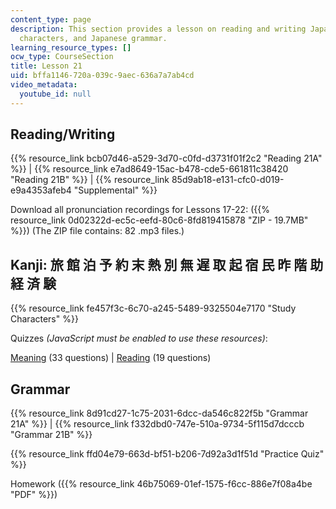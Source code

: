 ```yaml
---
content_type: page
description: This section provides a lesson on reading and writing Japanese, Kanji
  characters, and Japanese grammar.
learning_resource_types: []
ocw_type: CourseSection
title: Lesson 21
uid: bffa1146-720a-039c-9aec-636a7a7ab4cd
video_metadata:
  youtube_id: null
---
```


Reading/Writing
---------------

{{% resource_link bcb07d46-a529-3d70-c0fd-d3731f01f2c2 "Reading 21A" %}} | {{% resource_link e7ad8649-15ac-b478-cde5-661811c38420 "Reading 21B" %}} | {{% resource_link 85d9ab18-e131-cfc0-d019-e9a4353afeb4 "Supplemental" %}}

Download all pronunciation recordings for Lessons 17-22: ({{% resource_link 0d02322d-ec5c-eefd-80c6-8fd819415878 "ZIP - 19.7MB" %}}) (The ZIP file contains: 82 .mp3 files.)

Kanji: 旅 館 泊 予 約 末 熱 別 無 遅 取 起 宿 民 昨 階 助 経 済 験
----------------------------------------------

{{% resource_link fe457f3c-6c70-a245-5489-9325504e7170 "Study Characters" %}}

Quizzes _(JavaScript must be enabled to use these resources)_:

[Meaning](/ans7870/21f/21f.504/s09/lesson21/kanji21-mean/kq21meanq1.html) (33 questions) | [Reading](/ans7870/21f/21f.504/s09/lesson21/kanji21-read/kq21readq1.html) (19 questions)

Grammar
-------

{{% resource_link 8d91cd27-1c75-2031-6dcc-da546c822f5b "Grammar 21A" %}} | {{% resource_link f332dbd0-747e-510a-9734-5f115d7dcccb "Grammar 21B" %}}

{{% resource_link ffd04e79-663d-bf51-b206-7d92a3d1f51d "Practice Quiz" %}}

Homework ({{% resource_link 46b75069-01ef-1575-f6cc-886e7f08a4be "PDF" %}})